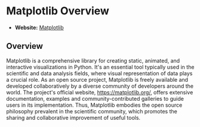 # Matplotlib Overview

- **Website:** [Matplotlib](https://matplotlib.org/)

## Overview

Matplotlib is a comprehensive library for creating static, animated, and interactive visualizations in Python. It's an essential tool typically used in the scientific and data analysis fields, where visual representation of data plays a crucial role. As an open source project, Matplotlib is freely available and developed collaboratively by a diverse community of developers around the world. The project's official website, <https://matplotlib.org/>, offers extensive documentation, examples and community-contributed galleries to guide users in its implementation. Thus, Matplotlib embodies the open source philosophy prevalent in the scientific community, which promotes the sharing and collaborative improvement of useful tools.
